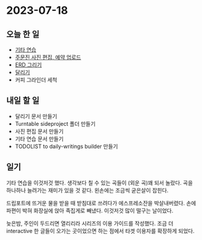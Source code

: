 # 2023-07-18

## 오늘 한 일

* [기타 연습](../../projects/hobbies/music/guitar/2023-07-18)
* [주문진 사진 편집, 예약 업로드](../../projects/hobbies/photographer/2023-07-18)
* [ERD 그리기](../../projects/coding/turntable-music-player/2023-07-18)
* [달리기](../../projects/routine/exercise/2023-07/2023-07-18)
* 커피 그라인더 세척

## 내일 할 일
* 달리기 문서 만들기
* Turntable sideproject 폴더 만들기
* 사진 편집 문서 만들기
* 기타 연습 문서 만들기
* TODOLIST to daily-writings builder 만들기

## 일기
기타 연습을 이것저것 했다. 생각보다 칠 수 있는 곡들이 (외운 곡)꽤 되서 놀랐다. 곡을 하나하나 늘려가는 재미가 있을 것 같다. 왼손에는 조금씩 굳은살이 잡힌다. 

드립포트에 뜨거운 물을 받을 때 받침대로 쓰려다가 에스프레소잔을 박살내버렸다. 손에 파편이 박혀 화장실에 앉아 족집게로 빼냈다. 이것저것 많이 떨구는 날이었다. 

늦은밤, 주인이 두드리면 열리리라 시리즈의 이용 가이드를 작성했다. 조금 더 interactive 한 글들이 오가는 곳이었으면 하는 점에서 타겟 이용자를 확장하게 되었다. 
